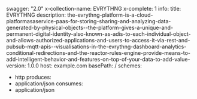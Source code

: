 swagger: "2.0"
x-collection-name: EVRYTHNG
x-complete: 1
info:
  title: EVRYTHNG
  description: the-evrythng-platform-is-a-cloud-platformasaservice-paas-for-storing-sharing-and-analyzing-data-generated-by-physical-objects--the-platform-gives-a-unique-and-permanent-digital-identity-also-known-as-adis-to-each-individual-object-and-allows-authorized-applications-and-users-to-access-it-via-rest-and-pubsub-mqtt-apis--visualisations-in-the-evrythng-dashboard-analytics-conditional-redirections-and-the-reactor-rules-engine-provide-means-to-add-intelligent-behavior-and-features-on-top-of-your-data-to-add-value-
  version: 1.0.0
host: example.com
basePath: /
schemes:
- http
produces:
- application/json
consumes:
- application/json